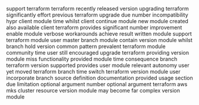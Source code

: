 support terraform terraform recently released version upgrading terraform significantly effort previous terraform upgrade due number incompatibility hypr client module time whilst client continue module new module created also available client terraform provides significant number improvement enable module verbose workarounds achieve result written module support terraform module user master branch module contain version module whilst branch hold version common pattern prevalent terraform module community time user still encouraged upgrade terraform providing version module miss functionality provided module time consequence branch terraform version supported provides user module relevant autonomy user yet moved terraform branch time switch terraform version module user incorporate branch source definition documentation provided usage section due limitation optional argument number optional argument terraform aws mks cluster resource version module may become far complex version module